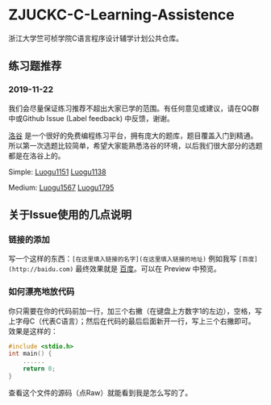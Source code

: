 # ZJUCKC-C-Learning-Assistence
浙江大学竺可桢学院C语言程序设计辅学计划公共仓库。

## 练习题推荐

### 2019-11-22

我们会尽量保证练习推荐不超出大家已学的范围。有任何意见或建议，请在QQ群中或Github Issue (Label feedback) 中反馈，谢谢。

[洛谷](https://www.luogu.org/) 是一个很好的免费编程练习平台，拥有庞大的题库，题目覆盖入门到精通。所以第一次选题比较简单，希望大家能熟悉洛谷的环境，以后我们很大部分的选题都是在洛谷上的。

Simple: [Luogu1151]( https://www.luogu.org/problem/P1151 ) [Luogu1138]( https://www.luogu.org/problem/P1138 )

Medium: [Luogu1567]( https://www.luogu.org/problem/P1567 ) [Luogu1795]( https://www.luogu.org/problem/P1795 )


## 关于Issue使用的几点说明

### 链接的添加

写一个这样的东西：`[在这里填入链接的名字](在这里填入链接的地址)`
例如我写 `[百度](http://baidu.com)` 最终效果就是 [百度](http://baidu.com)。可以在 Preview 中预览。

### 如何漂亮地放代码

你只需要在你的代码前加一行，加三个右撇（在键盘上方数字1的左边），空格，写上字母C（代表C语言）；然后在代码的最后后面新开一行，写上三个右撇即可。
效果是这样的：

``` C
#include <stdio.h>
int main() {
    ......
    return 0;
}
```
查看这个文件的源码（点Raw）就能看到我是怎么写的了。
